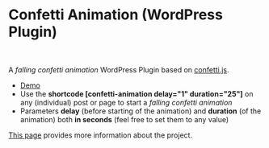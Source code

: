 
# Confetti Animation (WordPress Plugin)

<p>&nbsp;</p>

A *falling confetti animation* WordPress Plugin based on [confetti.js](https://github.com/mathusummut/confetti.js/).

- [Demo](https://greoux.re/code/index.php/confetti-animation-wordpress-plugin/)
- Use the **shortcode [confetti-animation delay="1" duration="25"]** on any (individual) post or page to start a *falling confetti animation*
- Parameters **delay** (before starting of the animation) and **duration** (of the animation) both **in seconds** (feel free to set them to any value)

[This page](https://greoux.re/code/index.php/confetti-animation-wordpress-plugin/) provides more information about the project.
